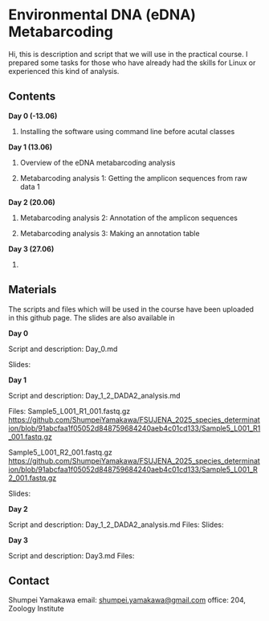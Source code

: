 # Environmental DNA (eDNA) Metabarcoding 

Hi, this is description and script that we will use in the practical course. 
I prepared some tasks for those who have already had the skills for Linux or experienced this kind of analysis. 

## Contents

**Day 0 (-13.06)**

1. Installing the software using command line before acutal classes

**Day 1 (13.06)** 

1. Overview of the eDNA metabarcoding analysis

2. Metabarcoding analysis 1: Getting the amplicon sequences from raw data 1

**Day 2 (20.06)** 

1. Metabarcoding analysis 2: Annotation of the amplicon sequences

2. Metabarcoding analysis 3: Making an annotation table

**Day 3 (27.06)** 

1. 


## Materials

The scripts and files which will be used in the course have been uploaded in this github page. The slides are also available in 

**Day 0**

Script and description: Day_0.md

Slides: 


**Day 1**

Script and description: Day_1_2_DADA2_analysis.md

Files:
Sample5_L001_R1_001.fastq.gz
https://github.com/ShumpeiYamakawa/FSUJENA_2025_species_determination/blob/91abcfaa1f05052d848759684240aeb4c01cd133/Sample5_L001_R1_001.fastq.gz

Sample5_L001_R2_001.fastq.gz
https://github.com/ShumpeiYamakawa/FSUJENA_2025_species_determination/blob/91abcfaa1f05052d848759684240aeb4c01cd133/Sample5_L001_R2_001.fastq.gz

Slides: 


**Day 2** 

Script and description: Day_1_2_DADA2_analysis.md
Files: 
Slides: 


**Day 3**

Script and description: Day3.md
Files: 


## Contact
Shumpei Yamakawa
email: shumpei.yamakawa@gmail.com
office: 204, Zoology Institute





